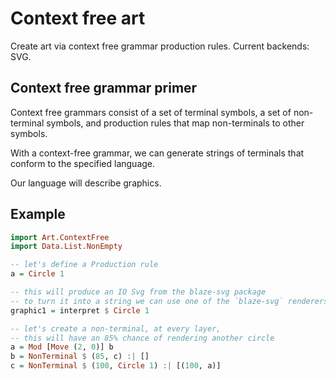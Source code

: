 # Context free art

Create art via context free grammar production rules.
Current backends: SVG.

## Context free grammar primer

Context free grammars consist of a set of terminal symbols, a set of
non-terminal symbols, and production rules that map non-terminals to
other symbols.

With a context-free grammar, we can generate strings of terminals that
conform to the specified language.

Our language will describe graphics.

## Example

```haskell
import Art.ContextFree
import Data.List.NonEmpty

-- let's define a Production rule
a = Circle 1

-- this will produce an IO Svg from the blaze-svg package
-- to turn it into a string we can use one of the `blaze-svg` renderers
graphic1 = interpret $ Circle 1

-- let's create a non-terminal, at every layer,
-- this will have an 85% chance of rendering another circle
a = Mod [Move (2, 0)] b
b = NonTerminal $ (85, c) :| []
c = NonTerminal $ (100, Circle 1) :| [(100, a)]
```

